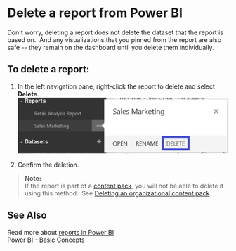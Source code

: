 ﻿<properties 
   pageTitle="Delete a report from Power BI"
   description="Delete a report from Power BI"
   services="powerbi" 
   documentationCenter="" 
   authors="jastru" 
   manager="mblythe" 
   editor=""
   tags=""/>
 
<tags
   ms.service="powerbi"
   ms.devlang="NA"
   ms.topic="article"
   ms.tgt_pltfrm="NA"
   ms.workload="powerbi"
   ms.date="10/15/2015"
   ms.author="jastru"/>

# Delete a report from Power BI  

Don't worry, deleting a report does not delete the dataset that the report is based on.  And any visualizations that you pinned from the report are also safe -- they remain on the dashboard until you delete them individually.

## To delete a report:  
1.  In the left navigation pane, right-click the report to delete and select **Delete**.  
    ![](media/powerbi-service-delete-a-report/deleteareport1.png)

2.  Confirm the deletion.

>**Note:**  
>If the report is part of a [content pack](https://support.powerbi.com/knowledgebase/articles/651040), you will not be able to delete it using this method.  See [Deleting an organizational content pack](https://support.powerbi.com/knowledgebase/articles/663661). 

## See Also  
Read more about [reports in Power BI](http://support.powerbi.com/knowledgebase/articles/425684)  
[Power BI - Basic Concepts](http://support.powerbi.com/knowledgebase/articles/487029)  